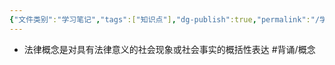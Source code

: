 ```yaml
---
{"文件类别":"学习笔记","tags":["知识点"],"dg-publish":true,"permalink":"/学习笔记studyup/知识点cheese/法律概念/","dgPassFrontmatter":true,"created":"2024-10-11T14:44:09.142+08:00","updated":"2024-10-11T14:45:17.114+08:00"}
---
```


- 法律概念是对具有法律意义的社会现象或社会事实的概括性表达 #背诵/概念 